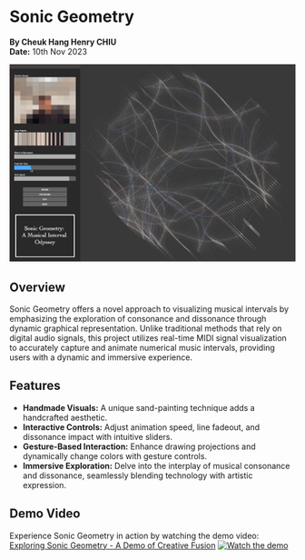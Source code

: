 # Sonic Geometry
**By Cheuk Hang Henry CHIU**  
**Date:** 10th Nov 2023

![Sonic Geometry thumbnail](https://github.com/HENRYCCHH/Sonic_Geometry/blob/main/Sonic_geometry_thumbnail.png)


## Overview
Sonic Geometry offers a novel approach to visualizing musical intervals by emphasizing the exploration of consonance and dissonance through dynamic graphical representation. Unlike traditional methods that rely on digital audio signals, this project utilizes real-time MIDI signal visualization to accurately capture and animate numerical music intervals, providing users with a dynamic and immersive experience.

## Features
- **Handmade Visuals:** A unique sand-painting technique adds a handcrafted aesthetic.
- **Interactive Controls:** Adjust animation speed, line fadeout, and dissonance impact with intuitive sliders.
- **Gesture-Based Interaction:** Enhance drawing projections and dynamically change colors with gesture controls.
- **Immersive Exploration:** Delve into the interplay of musical consonance and dissonance, seamlessly blending technology with artistic expression.

## Demo Video
Experience Sonic Geometry in action by watching the demo video:  
[Exploring Sonic Geometry - A Demo of Creative Fusion](https://youtu.be/Tnxm0caIM3U)
[![Watch the demo](https://img.youtube.com/vi/Tnxm0caIM3U/maxresdefault.jpg)](https://youtu.be/Tnxm0caIM3U)

